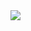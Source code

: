 <img src = "https://media.giphy.com/media/v1.Y2lkPTc5MGI3NjExNnVtcGR4MjIzbzNnNzRoOHN2NXJ6dHdncWg2Z2Y4NWI3aWNoYm12bCZlcD12MV9pbnRlcm5hbF9naWZfYnlfaWQmY3Q9Zw/ZGV91bpnHcERgnummW/giphy.gif https://media.giphy.com/media/v1.Y2lkPTc5MGI3NjExNnVtcGR4MjIzbzNnNzRoOHN2NXJ6dHdncWg2Z2Y4NWI3aWNoYm12bCZlcD12MV9pbnRlcm5hbF9naWZfYnlfaWQmY3Q9Zw/ZGV91bpnHcERgnummW/giphy.gif ">

<!--
**Adil0710/Adil0710** is a ✨ _special_ ✨ repository because its `README.md` (this file) appears on your GitHub profile.

Here are some ideas to get you started:

- 🔭 I’m currently working on ...
- 🌱 I’m currently learning ...
- 👯 I’m looking to collaborate on ...
- 🤔 I’m looking for help with ...
- 💬 Ask me about ...
- 📫 How to reach me: ...
- 😄 Pronouns: ...
- ⚡ Fun fact: ...
-->
